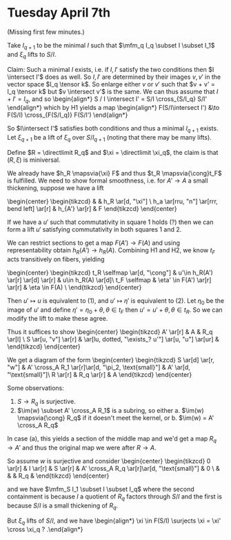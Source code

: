 # Tuesday April 7th

(Missing first few minutes.)

Take $I_{q+1}$ to be the minimal $I$ such that $\mfm_q I_q \subset I \subset I_1$ and $\xi_q$ lifts to $S/I$.

Claim:
Such a minimal $I$ exists, i.e. if $I, I'$ satisfy the two conditions then $I \intersect I'$ does as well.
So $I, I'$ are determined by their images $v, v'$ in the vector space $I_q \tensor k$.
So enlarge either $v$ or $v'$ such that $v + v' = I_q \tensor k$ but $v \intersect v'$ is the same.
We can thus assume that $I + I' = I_q$, and so
\begin{align*}
S / I \intersect I' = S/I \cross_{S/I_q} S/I'
\end{align*}
which by H1 yields a map
\begin{align*}
F(S/I\intersect I') &\to F(S/I) \cross_{F(S/I_q)} F(S/I')
\end{align*}

So $I\intersect I'$ satisfies both conditions and thus a minimal $I_{q+1}$ exists.
Let $\xi_{q+1}$ be a lift of $\xi_q$ over $S/I_{q+1}$ (noting that there may be many lifts).

Define $R = \directlimit R_q$ and $\xi = \directlimit \xi_q$, the claim is that $(R, \xi)$ is miniversal.

We already have $h_R \mapsvia{\xi} F$ and thus $t_R \mapsvia{\cong}t_F$ is fulfilled.
We need to show formal smoothness, i.e. for $A' \to A$ a small thickening, suppose we have a lift

\begin{center}
\begin{tikzcd}
 & & h_R \ar[d, "\xi"] \\
h_a \ar[rru, "n"] \ar[rrr, bend left] \ar[r] & h_{A'} \ar[r] & F
\end{tikzcd}
\end{center}

If we have a $u'$ such that commutativity in square 1 holds (?) then we can form a lift $u'$ satisfying commutativity in both squares 1 and 2.

We can restrict sections to get a map $F(A') \to F(A)$ and using representability obtain $h_R(A') \to h_R(A)$.
Combining H1 and H2, we know $t_F$ acts transitively on fibers, yielding

\begin{center}
\begin{tikzcd}
t_R \selfmap \ar[d, "\cong"] & u'\in h_R(A') \ar[r] \ar[d] \ar[r] & u\in h_R(A) \ar[d]\\
t_F \selfmap & \eta' \in F(A') \ar[r] \ar[r] & \eta \in F(A) \\
\end{tikzcd}
\end{center}

Then $u' \mapsto u$ is equivalent to (1), and $u' \mapsto \eta'$ is equivalent to (2).
Let $\eta_0$ be the image of $u'$ and define $\eta' = \eta_0 + \theta, \theta \in t_F$ then $u' = u' + \theta, \theta \in t_R$.
So we can modify the lift to make these agree.

Thus it suffices to show
\begin{center}
\begin{tikzcd}
A' \ar[r] & A & R_q \ar[l] \\
S \ar[u, "v"] \ar[r] & \ar[lu, dotted, "\exists_? u'"] \ar[u, "u"] \ar[ur] &
\end{tikzcd}
\end{center}

We get a diagram of the form
\begin{center}
\begin{tikzcd}
S \ar[d] \ar[r, "w"] & A' \cross_A R_1 \ar[r]\ar[d, "\pi_2, \text{small}"] & A' \ar[d, "\text{small}"]\\
R \ar[r] & R_q \ar[r] & A
\end{tikzcd}
\end{center}

Some observations:

1. $S \to R_q$ is surjective.
2. $\im(w) \subset A' \cross_A R_1$ is a subring, so either
  a. $\im(w) \mapsvia{\cong} R_q$ if it doesn't meet the kernel, or
  b. $\im(w) = A' \cross_A R_q$

In case (a), this yields a section of the middle map and we'd get a map $R_q \to A'$ and thus the original map we were after $R \to A$.

So assume $w$ is surjective and consider
\begin{center}
\begin{tikzcd}
0 \ar[r] & I \ar[r] & S \ar[r] & A' \cross_A R_q \ar[r]\ar[d, "\text{small}"] & 0  \\
 & & & R_q &
\end{tikzcd}
\end{center}

and we have $\mfm_S I_1 \subset I \subset I_q$ where the second containment is because $I$ a quotient of $R_q$ factors through $S/I$ and the first is because $S/I$ is a small thickening of $R_q$.

But $\xi_q$ lifts of $S/I$, and we have
\begin{align*}
\xi \in F(S/I) \surjects \xi = \xi' \cross \xi_q ?
.\end{align*}
